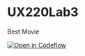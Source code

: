 # UX220Lab3
Best Movie

[![Open in Codeflow](https://developer.stackblitz.com/img/open_in_codeflow.svg)](https:///pr.new//jagdeepsgill888/UX220Lab3)
